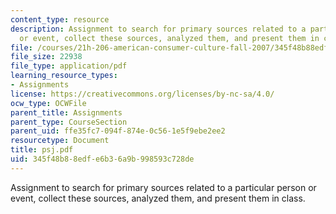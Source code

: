 ```yaml
---
content_type: resource
description: Assignment to search for primary sources related to a particular person
  or event, collect these sources, analyzed them, and present them in class.
file: /courses/21h-206-american-consumer-culture-fall-2007/345f48b88edfe6b36a9b998593c728de_psj.pdf
file_size: 22938
file_type: application/pdf
learning_resource_types:
- Assignments
license: https://creativecommons.org/licenses/by-nc-sa/4.0/
ocw_type: OCWFile
parent_title: Assignments
parent_type: CourseSection
parent_uid: ffe35fc7-094f-874e-0c56-1e5f9ebe2ee2
resourcetype: Document
title: psj.pdf
uid: 345f48b8-8edf-e6b3-6a9b-998593c728de
---
```

Assignment to search for primary sources related to a particular person or event, collect these sources, analyzed them, and present them in class.